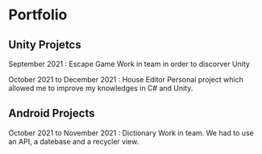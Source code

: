 # Portfolio

## Unity Projetcs 

September 2021 : Escape Game 
Work in team in order to discorver Unity

October 2021 to December 2021 : House Editor
Personal project which allowed me to improve my knowledges in C# and Unity.

## Android Projects 
October 2021 to November 2021 : Dictionary
Work in team. We had to use an API, a datebase and a recycler view.

